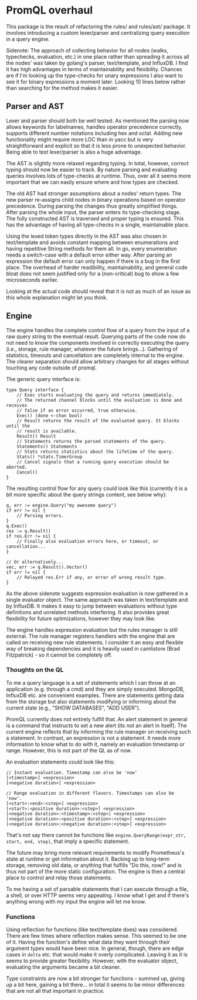 # PromQL overhaul

This package is the result of refactoring the rules/ and rules/ast/ package.
It involves introducing a custom lexer/parser and centralizing query execution
in a query engine.

Sidenote: The approach of collecting behavior for all nodes (walks, typechecks,
evaluation, etc.) in one place rather than spreading it across all the nodes' was
taken by golang's parser, text/template, and InfluxDB.
I find it has high advantages in terms of maintainability and flexibility. Chances
are if I'm looking up the type-checks for unary expressions I also want to see it for
binary expressions a moment later. Looking 10 lines below rather than searching for
the method makes it easier.

## Parser and AST

Lexer and parser should both be well tested. As mentioned
the parsing now allows keywords for labelnames, handles operator precedence correctly, supports
different number notations including hex and octal.
Adding new functionality might require more LOC than in yacc but is very straightforward and
explicit so that it is less prone to unexpected behavior. Being able to test lexer/parser
is also a huge advantage.

The AST is slightly more relaxed regarding typing. In total, however, correct
typing should now be easier to track. By nature parsing and evaluating queries
involves lots of type-checks at runtime. Thus, over all it seems more
important that we can easily ensure where and how types are checked.

The old AST had stronger assumptions about a nodes' return types. The new parser
re-assigns child nodes in binary operations based on operator precedence. During
parsing the changes thus greatly simplified things.
After parsing the whole input, the parser enters its type-checking stage. The fully
constructed AST is traversed and proper typing is ensured.
This has the advantage of having all type-checks in a single, maintainable place.

Using the lexed token types directly in the AST was also chosen in text/template and
avoids constant mapping between enumerations and having repetitive String methods
for them all.
In go, every enumeration needs a switch-case with a default error either way. After
parsing an expression the default error can only happen if there is a bug in the first
place. The overhead of harder readibility, maintainability, and general code bloat does not
seem justified only for a (non-critical) bug to show a few microseconds earlier.

Looking at the actual code should reveal that it is not as much of an issue as this
whole explanation might let you think.

## Engine

The engine handles the complete control flow of a query from the input of a raw query string
to the eventual result. Querying parts of the code now do not need to know the components
involved in correctly executing the query (i.e., storage, rule manager, whatever
the future brings...).
Gathering of statistics, timeouts and cancellation are completely internal to the engine.
The clearer separation should allow arbitrary changes for all stages without touching
any code outside of promql.

The generic query interface is:

	type Query interface {
		// Exec starts evaluating the query and returns immediately.
		// The returned channel blocks until the evaluation is done and receives
		// false if an error occurred, true otherwise.
		Exec() (done <-chan bool)
		// Result returns the result of the evaluated query. It blocks until the
		// result is available.
		Result() Result
		// Statements returns the parsed statements of the query.
		Statements() Statements
		// Stats returns statistics about the lifetime of the query.
		Stats() *stats.TimerGroup
		// Cancel signals that a running query execution should be aborted.
		Cancel()
	}

The resulting control flow for any query could look like this (currently it is a bit more specific
about the query strings content, see below why):

	q, err := engine.Query("my awesome query")
	if err != nil {
		// Parsing errors.
	}
	q.Exec()
	res := q.Result()
	if res.Err != nil {
		// Finally also evaluation errors here, or timeout, or cancellation...
	}

	// Or alternatively...
	vec, err := q.Result().Vector()
	if err != nil {
		// Relayed res.Err if any, or error of wrong result type.
	}

As the above sidenote suggests expression evaluation is now gathered in a single
evaluator object. The same approach was taken in text/template and by InfluxDB. It
makes it easy to jump between evaluations without type definitions and unrelated methods
interfering.
It also provides great flexibility for future optimizations, however they may look like.

The engine handles expression evaluation but the rules manager is still external. The rule 
manager registers handlers with the engine that are called on receiving new rule statements.
I consider it an easy and flexible way of breaking dependencies and it is heavily
used in camlistore (Brad Fitzpatrick) - so it cannot be completely off.

### Thoughts on the QL

To me a query language is a set of statements which I can throw at an application
(e.g. through a cmd) and they are simply executed. MongoDB, InfluxDB etc. are convenient
examples. There are statements getting data from the storage but also statements modifying
or informing about the current state (e.g., "SHOW DATABASES", "ADD USER").

PromQL currently does not entirely fulfill that. An alert statement in general is a command
that instructs to set a new alert (its not an alert in itself). The current engine reflects
that by informing the rule manager on receiving such a statement.
In contrast, an expression is not a statement. It needs more information to know what to do
with it, namely an evaluation timestamp or range. However, this is not part of the QL as of
now.

An evaluation statements could look like this:

	// Instant evaluation. Timestamp can also be 'now'
	[<timestamp>] <expression>
	[<negative duration>] <expression>

	// Range evaluation in different flavors. Timestamps can also be 'now'.
	[<start>:<end>:<step>] <expression>
	[<start>:<positive duration>:<step>] <expression>
	[<negative duration>:<timestamp>:<step>] <expression>
	[<negative duration>:<positive duration>:<step>] <expression>
	[<negative duration>:<negative duration>:<step>] <expression>

That's not say there cannot be functions like `engine.QueryRange(expr_str, start, end, step)`,
that imply a specific statement.

The future may bring more relevant requirements to modify Prometheus's state at runtime or get
information about it.
Backing up to long-term storage, removing old data, or anything that fulfills "Do this, now!"
and is thus not part of the more static configuration. The engine
is then a central place to control and relay those statements.

To me having a set of parsable statements that I can execute through a file, a shell, or over
HTTP seems very appealing. I know what I get and if there's anything wrong with my input
the engine will let me know.

### Functions

Using reflection for functions (like text/template does) was considered. There are few times
where reflection makes sense. This seemed to be one of it. Having the function's define what
data they want through their argument types would have been nice.
In general, though, there are edge cases in `delta` etc. that would make it overly complicated.
Leaving it as it is seems to provide greater flexibility. However, with the evaluator object,
evaluating the arguments became a bit cleaner.

Type constraints are now a bit stronger for functions - summed up, giving up a bit here, gaining
a bit there... in total it seems to be minor differences that are not all that important
in practice.
